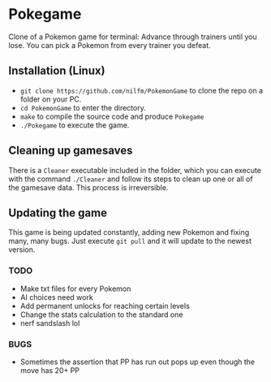 # Pokegame

Clone of a Pokemon game for terminal: Advance through trainers until you lose. You can pick a Pokemon from every trainer you defeat.

## Installation (Linux)

+ `git clone https://github.com/nilfm/PokemonGame` to clone the repo on a folder on your PC.  
+ `cd PokemonGame` to enter the directory.
+ `make` to compile the source code and produce `Pokegame`
+ `./Pokegame` to execute the game.  

## Cleaning up gamesaves

There is a `Cleaner` executable included in the folder, which you can execute with the command `./Cleaner` and follow its steps to clean up one or all of the gamesave data. This process is irreversible.

## Updating the game

This game is being updated constantly, adding new Pokemon and fixing many, many bugs. Just execute `git pull` and it will update to the newest version.

### TODO

+ Make txt files for every Pokemon  
+ AI choices need work
+ Add permanent unlocks for reaching certain levels
+ Change the stats calculation to the standard one
+ nerf sandslash lol 

### BUGS

+ Sometimes the assertion that PP has run out pops up even though the move has 20+ PP
